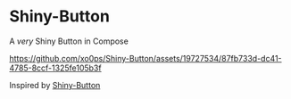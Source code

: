 # Shiny-Button
A *very* Shiny Button in Compose

https://github.com/xo0ps/Shiny-Button/assets/19727534/87fb733d-dc41-4785-8ccf-1325fe105b3f

Inspired by [Shiny-Button](https://shiny-button.vercel.app/)
